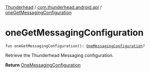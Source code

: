 [Thunderhead](../index.md) / [com.thunderhead.android.api](index.md) / [oneGetMessagingConfiguration](./one-get-messaging-configuration.md)

# oneGetMessagingConfiguration

`fun oneGetMessagingConfiguration(): `[`OneMessagingConfiguration`](../com.thunderhead.android.api.messaging/-one-messaging-configuration/index.md)`?`

Retrieve the Thunderhead Messaging configuration.

**Return**
[OneMessagingConfiguration](../com.thunderhead.android.api.messaging/-one-messaging-configuration/index.md)


